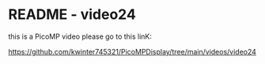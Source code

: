 # README - video24


this is a PicoMP video please go to this linK:

https://github.com/kwinter745321/PicoMPDisplay/tree/main/videos/video24

